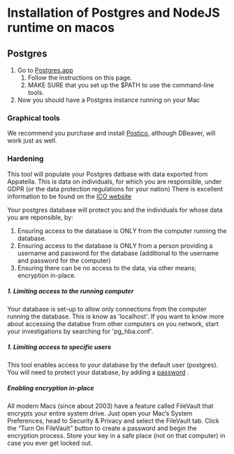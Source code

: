 # Installation of Postgres and NodeJS runtime on macos
## Postgres
1. Go to [Postgres.app](https://postgresapp.com/)
    1. Follow the instructions on this page.
    1. MAKE SURE that you set up the $PATH to use the command-line tools.
1. Now you should have a Postgres instance running on your Mac

### Graphical tools
We recommend you purchase and install [Postico](https://eggerapps.at/postico/), although DBeaver, will work just as well.

### Hardening
This tool will populate your Postgres datbase with data exported from Appatella. 
This is data on individuals, for which you are responsible, under GDPR (or the data protection regulations for your nation)
There is excellent information to be found on the [ICO website](https://ico.org.uk/for-organisations/guide-to-data-protection/introduction-to-data-protection/some-basic-concepts/) 

Your postgres database will protect you and the individuals for whose data you are reponsible, by:

1. Ensuring access to the database is ONLY from the computer running the database.
1. Ensuring access to the database is ONLY from a person providing a username and password for the database (additional to the username and password for the computer)
1. Ensuring there can be no access to the data, via other means; encryption in-place.

##### 1. Limiting access to the running computer
Your database is set-up to allow only connections from the computer running the database. This is know as 'localhost'. 
If you want to know more about accessing the databse from other computers on you network, start your investigations by searching for 'pg_hba.conf'.

##### 1. Limiting access to specific users
This tool enables access to your database by the default user (postgres). You will need to protect your database, by adding a [password](https://www.ncsc.gov.uk/blog-post/three-random-words-or-thinkrandom-0) .

##### Enabling encryption in-place
All modern Macs (since about 2003) have a feature called FileVault that encrypts your entire system drive. Just open your Mac’s System Preferences, head to Security & Privacy and select the FileVault tab. Click the “Turn On FileVault” button to create a password and begin the encryption process. Store your key in a safe place (not on that computer) in case you ever get locked out.



    